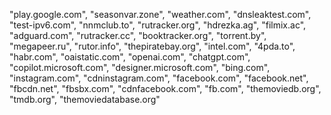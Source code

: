 "play.google.com",
"seasonvar.zone",
"weather.com",
"dnsleaktest.com",
"test-ipv6.com",
"nnmclub.to",
"rutracker.org",
"hdrezka.ag",
"filmix.ac",
"adguard.com",
"rutracker.cc",
"booktracker.org",
"torrent.by",
"megapeer.ru",
"rutor.info",
"thepiratebay.org",
"intel.com",
"4pda.to",
"habr.com",
"oaistatic.com",
"openai.com",
"chatgpt.com",
"copilot.microsoft.com",
"designer.microsoft.com",
"bing.com",
"instagram.com",
"cdninstagram.com",
"facebook.com",
"facebook.net",
"fbcdn.net",
"fbsbx.com",
"cdnfacebook.com",
"fb.com",
"themoviedb.org",
"tmdb.org",
"themoviedatabase.org"
